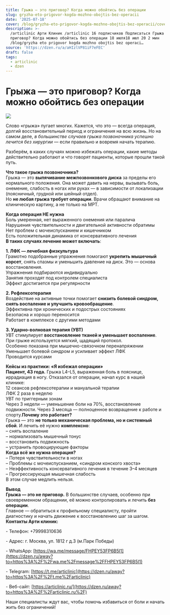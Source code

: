 ```yaml
---
title: Грыжа — это приговор? Когда можно обойтись без операции
slug: gryzha-eto-prigovor-kogda-mozhno-obojtis-bez-operacii
date: '2025-07-18'
cover: /blog/gryzha-eto-prigovor-kogda-mozhno-obojtis-bez-operacii/cover.jpg
description: >-
  /articlinic Арти Клиник /articlinic 16 подписчиков Подписаться Грыжа — это
  приговор? Когда можно обойтись без операции 18 июля18 июл 20 2 мин
  /blog/gryzha eto prigovor kogda mozhno obojtis bez operaci…
source: 'https://dzen.ru/a/aHIzlVP81iF7eFEC'
draft: false
tags:
  - articlinic
  - dzen
---
```


# Грыжа — это приговор? Когда можно обойтись без операции

![](/blog/gryzha-eto-prigovor-kogda-mozhno-obojtis-bez-operacii/img-0.jpg)

Слово «грыжа» пугает многих. Кажется, что это — всегда операция, долгий восстановительный период и ограничения на всю жизнь. Но на самом деле, _в большинстве случаев грыжа позвоночника успешно лечится без хирургии_ — если правильно и вовремя начать терапию.

Разберём, в каких случаях можно избежать операции, какие методы действительно работают и что говорят пациенты, которые прошли такой путь.  
  
**Что такое грыжа позвоночника?**  
Грыжа — это **выпячивание межпозвонкового диска** за пределы его нормального положения. Она может давить на нервы, вызывать боль, онемение, слабость в ногах или руках — в зависимости от локализации (поясничный, грудной или шейный отдел).  
Но **не любая грыжа требует операции**. Врачи обращают внимание на клиническую картину, а не только на МРТ.  
  
**Когда операция НЕ нужна**  
Боль умеренная, нет выраженного онемения или паралича  
Нарушения чувствительности и двигательной активности обратимы  
Нет проблем с мочеиспусканием и кишечником  
Есть положительная динамика от консервативного лечения  
**В таких случаях лечение может включать**:  
  
**1\. ЛФК — лечебная физкультура**  
Грамотно подобранные упражнения помогают **укрепить мышечный корсет**, снять спазмы и уменьшить давление на диск. Это — основа восстановления.  
Упражнения подбираются индивидуально  
Занятия проходят под контролем специалиста  
Эффект достигается при регулярности  
  
**2\. Рефлексотерапия**  
Воздействие на активные точки помогает **снизить болевой синдром, снять воспаление и улучшить кровообращение**.  
Эффективна при хронических и подострых состояниях  
Безопасна и хорошо переносится  
Работает в комплексе с другими методами  
  
**3\. Ударно-волновая терапия (УВТ)**  
УВТ стимулирует **восстановление тканей и уменьшает воспаление**. При грыже используется мягкий, щадящий протокол.  
Особенно показана при мышечно-связочном перенапряжении  
Уменьшает болевой синдром и усиливает эффект ЛФК  
Проводится курсами  
  
**Кейсы из практики: «Я избежал операции»**  
**Пациент, 43 года.** Грыжа L4–L5, выраженная боль в пояснице, иррадиация в ногу. Отказался от операции, начал курс в нашей клинике:  
12 сеансов рефлексотерапии и мануальной терапии  
ЛФК 2 раза в неделю  
УВТ по триггерным зонам  
Через 3 недели — уменьшение боли на 70%, восстановление подвижности. Через 3 месяца — полноценное возвращение к работе и спорту.**Почему это работает?**  
Грыжа — это **не только механическая проблема, но и системный сбой**. И лечить её нужно **комплексно**:  
– снять воспаление  
– нормализовать мышечный тонус  
– восстановить подвижность  
– устранить провоцирующие факторы  
**Когда всё же нужна операция?**  
– Потеря чувствительности в ногах  
– Проблемы с мочеиспусканием, «синдром конского хвоста»  
– Неэффективность консервативного лечения в течение 3–4 месяцев  
– Прогрессирующая мышечная слабость  
В этом случае медлить нельзя.  
  
**Вывод**  
**Грыжа — это не приговор.** В большинстве случаев, особенно при своевременном обращении, её можно контролировать и лечить **без операции**.  
Главное — обратиться к профильному специалисту, пройти диагностику и начать движение к восстановлению шаг за шагом.  
**Контакты Арти клиник:**

\- Телефон: +79998310636

\- Адрес: г. Москва, ул. 1812 г д.3 (м.Парк Победы)

\- WhatsApp: [https://wa.me/message/FHPEY53FP6B5I1](https://dzen.ru/away?to=https%3A%2F%2Fwa.me%2Fmessage%2FFHPEY53FP6B5I1)

\- Telegram: [https://t.me/articlinic](https://dzen.ru/away?to=https%3A%2F%2Ft.me%2Farticlinic)

\- Веб-сайт: [https://articlinic.ru/](https://dzen.ru/away?to=https%3A%2F%2Farticlinic.ru%2F)

Наши специалисты ждут вас, чтобы помочь избавиться от боли и начать жить без ограничений!